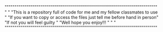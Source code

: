 """"""""""""""""""""""""""""""""""""""""""""""""""""""""""""""""""""""""""""
"                                                                          "
"This is a repository full of code for me and my fellow classmates to use  "
"If you want to copy or access the files just tell me before hand in person"
"If not you will feel guilty                                               "
"Well hope you enjoy!!!                                                    "
"                                                                          "
""""""""""""""""""""""""""""""""""""""""""""""""""""""""""""""""""""""""""""
